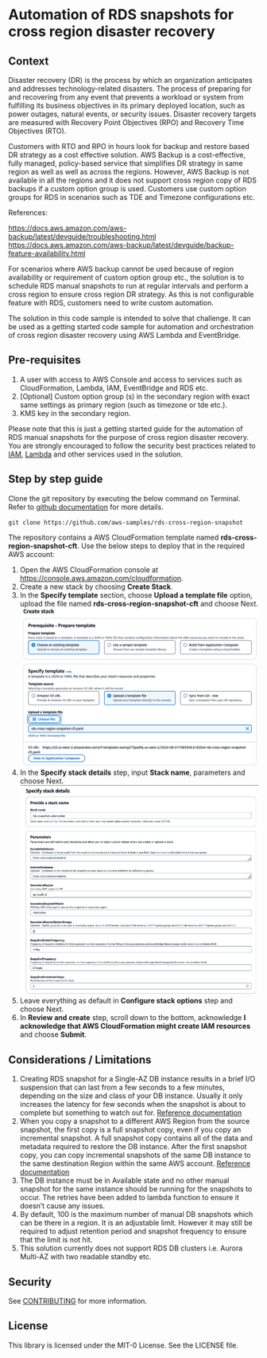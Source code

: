 # Automation of RDS snapshots for cross region disaster recovery

## Context
Disaster recovery (DR) is the process by which an organization anticipates and addresses technology-related disasters. The process of preparing for and recovering from any event that prevents a workload or system from fulfilling its business objectives in its primary deployed location, such as power outages, natural events, or security issues. Disaster recovery targets are measured with Recovery Point Objectives (RPO) and Recovery Time Objectives (RTO).

Customers with RTO and RPO in hours look for backup and restore based DR strategy as a cost effective solution. AWS Backup is a cost-effective, fully managed, policy-based service that simplifies DR strategy in same region as well as well as across the regions. However, AWS Backup is not available in all the regions and it does not support cross region copy of RDS backups if a custom option group is used. Customers use custom option groups for RDS in scenarios such as TDE and Timezone configurations etc.

References:

https://docs.aws.amazon.com/aws-backup/latest/devguide/troubleshooting.html
https://docs.aws.amazon.com/aws-backup/latest/devguide/backup-feature-availability.html

For scenarios where AWS backup cannot be used because of region availability or requirement of custom option group etc., the solution is to schedule RDS manual snapshots to run at regular intervals and perform a cross region to ensure cross region DR strategy. As this is not configurable feature with RDS, customers need to write custom automation.

The solution in this code sample is intended to solve that challenge. It can be used as a getting started code sample for automation and orchestration of cross region disaster recovery using AWS Lambda and EventBridge.

## Pre-requisites
1. A user with access to AWS Console and access to services such as CloudFormation, Lambda, IAM, EventBridge and RDS etc.	
2. [Optional] Custom option group (s) in the secondary region with exact same settings as primary region (such as timezone or tde etc.).
3. KMS key in the secondary region.

Please note that this is just a getting started guide for the automation of RDS manual snapshots for the purpose of cross region disaster recovery. You are strongly encouraged to follow the security best practices related to [IAM](https://docs.aws.amazon.com/lambda/latest/dg/best-practices.html#security-best-practices), [Lambda](https://docs.aws.amazon.com/IAM/latest/UserGuide/best-practices.html) and other services used in the solution.

## Step by step guide
Clone the git repository by executing the below command on Terminal. Refer to [github documentation](https://docs.github.com/en/repositories/creating-and-managing-repositories/cloning-a-repository) for more details.

```
git clone https://github.com/aws-samples/rds-cross-region-snapshot
```

The repository contains a AWS CloudFormation template named **rds-cross-region-snapshot-cft**. Use the below steps to deploy that in the required AWS account:

1. Open the AWS CloudFormation console at https://console.aws.amazon.com/cloudformation.
2. Create a new stack by choosing **Create Stack**.
3. In the **Specify template** section, choose **Upload a template file** option, upload the file named **rds-cross-region-snapshot-cft** and choose Next.
![cft-step1](static/create-stack-step1.png)
4. In the **Specify stack details** step, input **Stack name**, parameters and choose Next.
 ![cft-step2](static/create-stack-step2.png)
5. Leave everything as default in **Configure stack options** step and choose Next.
6. In **Review and create** step, scroll down to the bottom, acknowledge **I acknowledge that AWS CloudFormation might create IAM resources** and choose **Submit**.


## Considerations / Limitations
1. Creating RDS snapshot for a Single-AZ DB instance results in a brief I/O suspension that can last from a few seconds to a few minutes, depending on the size and class of your DB instance. Usually it only increases the latency for few seconds when the snapshot is about to complete but something to watch out for. [Reference documentation](https://docs.aws.amazon.com/AmazonRDS/latest/UserGuide/USER_CreateSnapshot.html)
2. When you copy a snapshot to a different AWS Region from the source snapshot, the first copy is a full snapshot copy, even if you copy an incremental snapshot. A full snapshot copy contains all of the data and metadata required to restore the DB instance. After the first snapshot copy, you can copy incremental snapshots of the same DB instance to the same destination Region within the same AWS account. [Reference documentation](https://docs.aws.amazon.com/AmazonRDS/latest/UserGuide/USER_CopySnapshot.html)
3. The DB instance must be in Available state and no other manual snapshot for the same instance should be running for the snapshots to occur. The retries have been added to lambda function to ensure it doesn’t cause any issues.
4. By default, 100 is the maximum number of manual DB snapshots which can be there in a region. It is an adjustable limit. However it may still be required to adjust retention period and snapshot frequency to ensure that the limit is not hit.
5. This solution currently does not support RDS DB clusters i.e. Aurora Multi-AZ with two readable standby etc.

## Security

See [CONTRIBUTING](CONTRIBUTING.md#security-issue-notifications) for more information.

## License

This library is licensed under the MIT-0 License. See the LICENSE file.

